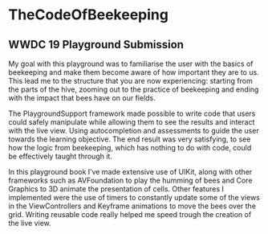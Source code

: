 # TheCodeOfBeekeeping

## WWDC 19 Playground Submission

My goal with this playground was to familiarise the user with the basics of beekeeping and make them become aware of how important they are to us. This lead me to the structure that you are now experiencing: starting from the parts of the hive, zooming out to the practice of beekeeping and ending with the impact that bees have on our fields.

The PlaygroundSupport framework made possible to write code that users could safely manipulate while allowing them to see the results and interact with the live view. Using autocompletion and assessments to guide the user towards the learning objective. The end result was very satisfying, to see how the logic from beekeeping, which has nothing to do with code, could be effectively taught through it. 

In this playground book I’ve made extensive use of UIKit, along with other frameworks such as AVFoundation to play the humming of bees and Core Graphics to 3D animate the presentation of cells. Other features I implemented were the use of timers to constantly update some of the views in the ViewControllers and Keyframe animations to move the bees over the grid. Writing reusable code really helped me speed trough the creation of the live view.
